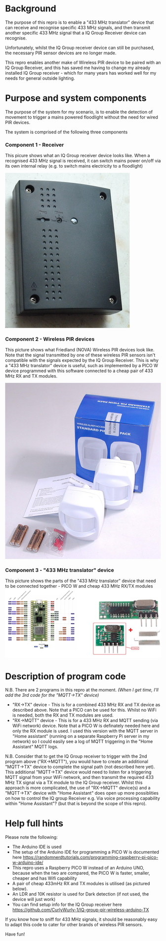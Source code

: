 # Background

The purpose of this repro is to enable a "433 MHz translator" device that can receive and recognise specific 433 MHz signals, and then transmit another specific 433 MHz signal that a IQ Group Receiver device can recognise.

Unfortunately, whilst the IQ Group receiver device can still be purchased, the necessary PIR sensor devices are no longer made. 

This repro enables another make of Wireless PIR device to be paired with an IQ Group Receiver, and this has saved me having to change my already installed IQ Group receiver - which for many years has worked well for my needs for general outside lighting.  

# Purpose and system components
The purpose of the system for my scenario, is to enable the detection of movement to trigger a mains powered floodlight without the need for wired PIR devices.

The system is comprised of the following three components    

### Component 1 - Receiver
This picure shows what an IQ Group receiver device looks like. When a recognised 433 MHz signal is received, it can switch mains power on/off via its own internal relay (e.g. to switch mains electricity to a floodlight)

<img src="images/P1140936.jpg" alt="IQ Group 240V Mains controller"/>

### Component 2 - Wireless PIR devices
This picture shows what Friedland (NOVA) Wireless PIR devices look like. Note that the signal transmitted by one of these wireless PIR sensors isn't compatible with the signals expected by the IQ Group Receiver. This is why a "433 MHz translator" device is useful, such as implemented by a PICO W device programmed with this software connected to a cheap pair of 433 MHz RX and TX modules. 

<img src="images/Friedland_PIR_and_box.jpg" alt="Friedland NOVA Wireless PIR sensor"/>

### Component 3 -  "433 MHz translator" device
This picture shows the parts of the "433 MHz translator" device that need to be connected together - PICO W and cheap 433 MHz RX/TX modules   
<img src="images/ard.jpg" alt="Ard_tx"/>


# Description of program code   
N.B. There are 2 programs in this repro at the moment. _(When I get time, I'll add the 3rd code for the "MQTT->TX" device)_
 - "RX->TX" device - This is for a combined 433 MHz RX and TX device as described above. Note that a PICO can be used for this. Whilst no WiFi is needed, both the RX and TX modules are used. 
 - "RX->MQTT" device - This is for a 433 MHz RX and MQTT sending (via WiFi network) device. Note that a PICO W is definately needed here and only the RX module is used. I used this version with the MQTT server in "Home assistant" (running on a separate Raspberry Pi server in my network) so I could easily see a log of MQTT triggering in the "Home Assistant" MQTT logs.

N.B. Consider that to get the IQ Group receiver to trigger with the 2nd program above ("RX->MQTT"), you would have to create an additional "MQTT->TX" device to complete the signal path (not described here yet). This additional "MQTT->TX" device would need to listen for a triggering MQTT signal from your WiFi network, and then transmit the required 433 MHz TX signal via a TX module to the IQ Group receiver. Whilst this approach is more complicated, the use of "RX->MQTT" device(s) and a "MQTT->TX" device with "Home Assistant" does open up more possiblities on how to control the IQ group Receiver e.g. Via voice processing capability within "Home Assistant"? (but that is beyond the scope of this repro).

# Help full hints   
Please note the following: 
 - The Arduino IDE is used
 - The setup of the Arduino IDE for programming a PICO W is documented here https://randomnerdtutorials.com/programming-raspberry-pi-pico-w-arduino-ide/
 - This repro uses a Raspberry PICO W instead of an Arduino UNO, because when the two are compared, the PICO W is faster, smaller, cheaper and has Wifi capability
 - A pair of cheap 433mHz RX and TX modules is utilised (as pictured below).
 - An LDR and 10K resistor is used for Dark detection (if not used, the device will just work)
 - You can find setup info for the IQ Group receiver here  https://github.com/CurlyWurly-1/IQ-group-pir-wireless-arduino-TX

If you know how to sniff for 433 MHz signals, it should be reasonably easy to adapt this code to cater for other brands of wireless PIR sensors.

Have fun!
